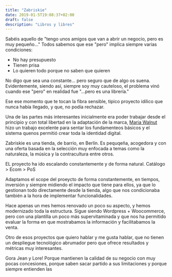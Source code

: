 ```yaml
---
title: "Zabriskie"
date: 2019-01-5T19:08:37+02:00
draft: false
description: "Libros y libres"
---
```

Sabéis aquello de "tengo unos amigos que van a abrir un negocio, pero es muy pequeño..." Todos sabemos que ese "pero" implica siempre varias condiciones:
* No hay presupuesto
* Tienen prisa
* Lo quieren todo porque no saben que quieren

No digo que sea una constante... pero seguro que de algo os suena. Evidentemente, siendo así, siempre soy muy cauteloso, el problema vinó cuando ese "pero" en realidad fue "...pero es una librería."

Ese ese momento que te tocan la fibra sensible, tipico proyecto idílico que nunca había llegado, y que, no podía rechazar.

Una de las partes más interesantes inicialmente era poder trabajar desde el principio y con total libertad en la adaptación de la marca, [Maria Walnut]() hizo un trabajo excelente para sentar los fundamenteos básicos y el sistema quenos permitió crear toda la identidad digital.

Zabriskie es una tienda, de barrio, en Berlín. Es pequqeña, acogedora y con una oferta basada en la selección muy enfocada a temas como la naturaleza, la música y la contracultura entre otros.

EL proyecto ha ido escalando constantemente y de forma natural.
Catálogo > Ecom > PoS

Adaptamos el scope del proeycto de forma constantemente, en tiempos, inversión y siempre midiendo el impacto que tiene para ellos, ya que lo gestionan todo directamente desde la tienda, algo que nos condicionaba también a la hora de implementar funcionalidades.

Hace apenas un mes hemos renovado un poco su aspecto, y hemos modernizado toda la estructura. Sigue siendo Wordpress + Woocommerce, pero con una plantilla un poco más supervitaminada y que nos ha permitido evaluar la forma en que mostrabamos la información y facilitabamos la venta.

Otro de esos proyectos que quiero hablar y me gusta hablar, que no tienen un despliegue tecnológico abrumador pero que ofrece resultados y métricas muy interesantes.

Gora Jean y Lore! Porque mantienen la calidad de su negocio con muy pocas concesiones, porque saben sacar partido a sus limitaciones y porque siempre entienden las 
